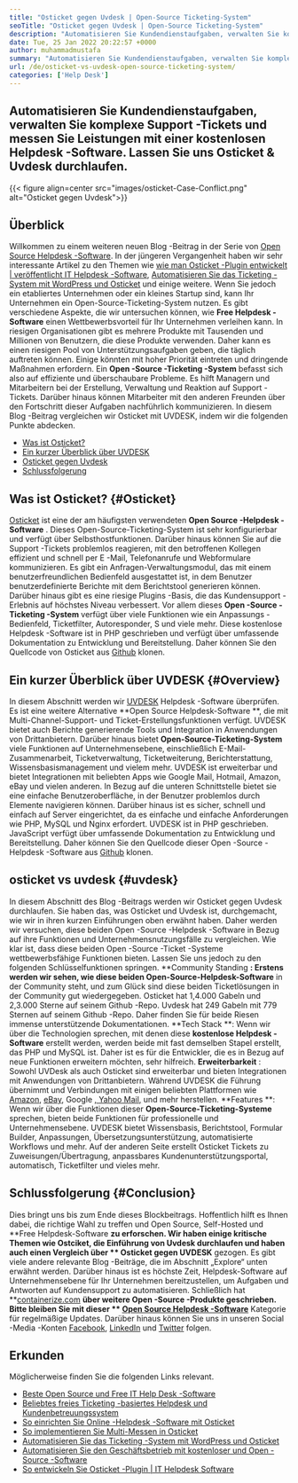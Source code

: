 ```yaml
---
title: "Osticket gegen Uvdesk | Open-Source Ticketing-System" 
seoTitle: "Osticket gegen Uvdesk | Open-Source Ticketing-System" 
description: "Automatisieren Sie Kundendienstaufgaben, verwalten Sie komplexe Support -Tickets und messen Sie Leistungen mit kostenloser Helpdesk -Software. Lassen Sie uns Osticket & Uvdesk durchlaufen." 
date: Tue, 25 Jan 2022 20:22:57 +0000
author: muhammadmustafa
summary: "Automatisieren Sie Kundendienstaufgaben, verwalten Sie komplexe Support -Tickets und messen Sie Leistungen mit einer kostenlosen Helpdesk -Software. Lassen Sie uns Osticket & amp; Uvdesk." 
url: /de/osticket-vs-uvdesk-open-source-ticketing-system/
categories: ['Help Desk']
---
```


## Automatisieren Sie Kundendienstaufgaben, verwalten Sie komplexe Support -Tickets und messen Sie Leistungen mit einer kostenlosen Helpdesk -Software. Lassen Sie uns Osticket & Uvdesk durchlaufen.

{{< figure align=center src="images/osticket-Case-Conflict.png" alt="Osticket gegen Uvdesk">}}


## Überblick
Willkommen zu einem weiteren neuen Blog -Beitrag in der Serie von [Open Source Helpdesk -Software][1]. In der jüngeren Vergangenheit haben wir sehr interessante Artikel zu den Themen wie [wie man Osticket -Plugin entwickelt | veröffentlicht IT Helpdesk -Software][2], [Automatisieren Sie das Ticketing -System mit WordPress und Osticket][3] und einige weitere. Wenn Sie jedoch ein etabliertes Unternehmen oder ein kleines Startup sind, kann Ihr Unternehmen ein Open-Source-Ticketing-System nutzen. Es gibt verschiedene Aspekte, die wir untersuchen können, wie **Free Helpdesk -Software**  einen Wettbewerbsvorteil für Ihr Unternehmen verleihen kann. In riesigen Organisationen gibt es mehrere Produkte mit Tausenden und Millionen von Benutzern, die diese Produkte verwenden. Daher kann es einen riesigen Pool von Unterstützungsaufgaben geben, die täglich auftreten können. Einige könnten mit hoher Priorität eintreten und dringende Maßnahmen erfordern.
Ein **Open -Source -Ticketing -System**  befasst sich also auf effiziente und überschaubare Probleme. Es hilft Managern und Mitarbeitern bei der Erstellung, Verwaltung und Reaktion auf Support -Tickets. Darüber hinaus können Mitarbeiter mit den anderen Freunden über den Fortschritt dieser Aufgaben nachführlich kommunizieren. In diesem Blog -Beitrag vergleichen wir Osticket mit UVDESK, indem wir die folgenden Punkte abdecken.
  * [Was ist Osticket?][4]
  * [Ein kurzer Überblick über UVDESK][5]
  * [Osticket gegen Uvdesk][6]
  * [Schlussfolgerung][7]

## Was ist Osticket?   {#Osticket}
[Osticket][8] ist eine der am häufigsten verwendeten **Open Source -Helpdesk -Software** . Dieses Open-Source-Ticketing-System ist sehr konfigurierbar und verfügt über Selbsthostfunktionen. Darüber hinaus können Sie auf die Support -Tickets problemlos reagieren, mit den betroffenen Kollegen effizient und schnell per E -Mail, Telefonanrufe und Webformulare kommunizieren. Es gibt ein Anfragen-Verwaltungsmodul, das mit einem benutzerfreundlichen Bedienfeld ausgestattet ist, in dem Benutzer benutzerdefinierte Berichte mit dem Berichtstool generieren können. Darüber hinaus gibt es eine riesige Plugins -Basis, die das Kundensupport -Erlebnis auf höchstes Niveau verbessert.
Vor allem dieses **Open -Source -Ticketing -System**  verfügt über viele Funktionen wie ein Anpassungs -Bedienfeld, Ticketfilter, Autoresponder, S und viele mehr. Diese kostenlose Helpdesk -Software ist in PHP geschrieben und verfügt über umfassende Dokumentation zu Entwicklung und Bereitstellung. Daher können Sie den Quellcode von Osticket aus [Github][9] klonen.

## Ein kurzer Überblick über UVDESK   {#Overview}
In diesem Abschnitt werden wir [UVDESK][10] Helpdesk -Software überprüfen. Es ist eine weitere Alternative **Open Source Helpdesk-Software **, die mit Multi-Channel-Support- und Ticket-Erstellungsfunktionen verfügt. UVDESK bietet auch Berichte generierende Tools und Integration in Anwendungen von Drittanbietern. Darüber hinaus bietet  **Open-Source-Ticketing-System**   viele Funktionen auf Unternehmensebene, einschließlich E-Mail-Zusammenarbeit, Ticketverwaltung, Ticketweiterung, Berichterstattung, Wissensbasismanagement und vielem mehr. UVDESK ist erweiterbar und bietet Integrationen mit beliebten Apps wie Google Mail, Hotmail, Amazon, eBay und vielen anderen. In Bezug auf die unteren Schnittstelle bietet sie eine einfache Benutzeroberfläche, in der Benutzer problemlos durch Elemente navigieren können.
Darüber hinaus ist es sicher, schnell und einfach auf Server eingerichtet, da es einfache und einfache Anforderungen wie PHP, MySQL und Nginx erfordert. UVDESK ist in PHP geschrieben. JavaScript verfügt über umfassende Dokumentation zu Entwicklung und Bereitstellung. Daher können Sie den Quellcode dieser Open -Source -Helpdesk -Software aus [Github][11] klonen.

## osticket vs uvdesk   {#uvdesk}
In diesem Abschnitt des Blog -Beitrags werden wir Osticket gegen Uvdesk durchlaufen. Sie haben das, was Osticket und Uvdesk ist, durchgemacht, wie wir in ihren kurzen Einführungen oben erwähnt haben. Daher werden wir versuchen, diese beiden Open -Source -Helpdesk -Software in Bezug auf ihre Funktionen und Unternehmensnutzungsfälle zu vergleichen. Wie klar ist, dass diese beiden Open -Source -Ticket -Systeme wettbewerbsfähige Funktionen bieten. Lassen Sie uns jedoch zu den folgenden Schlüsselfunktionen springen.
**Community Standing **: Erstens werden wir sehen, wie diese beiden Open-Source-Helpdesk-Software**  in der Community steht, und zum Glück sind diese beiden Ticketlösungen in der Community gut wiedergegeben. Osticket hat 1,4.000 Gabeln und 2,3.000 Sterne auf seinem Github -Repo. Uvdesk hat 249 Gabeln mit 779 Sternen auf seinem Github -Repo. Daher finden Sie für beide Riesen immense unterstützende Dokumentationen.
**Tech Stack **: Wenn wir über die Technologien sprechen, mit denen diese  **kostenlose Helpdesk -Software**   erstellt werden, werden beide mit fast demselben Stapel erstellt, das PHP und MySQL ist. Daher ist es für die Entwickler, die es in Bezug auf neue Funktionen erweitern möchten, sehr hilfreich.
**Erweiterbarkeit** : Sowohl UVDesk als auch Osticket sind erweiterbar und bieten Integrationen mit Anwendungen von Drittanbietern. Während UVDESK die Führung übernimmt und Verbindungen mit einigen beliebten Plattformen wie [Amazon][12], [eBay][13], Google [, Yahoo Mail,][14] und mehr herstellen.
**Features **: Wenn wir über die Funktionen dieser  **Open-Source-Ticketing-Systeme**   sprechen, bieten beide Funktionen für professionelle und Unternehmensebene. UVDESK bietet Wissensbasis, Berichtstool, Formular Builder, Anpassungen, Übersetzungsunterstützung, automatisierte Workflows und mehr. Auf der anderen Seite erstellt Osticket Tickets zu Zuweisungen/Übertragung, anpassbares Kundenunterstützungsportal, automatisch, Ticketfilter und vieles mehr.

## Schlussfolgerung   {#Conclusion}
Dies bringt uns bis zum Ende dieses Blockbeitrags. Hoffentlich hilft es Ihnen dabei, die richtige Wahl zu treffen und Open Source, Self-Hosted und **Free Helpdesk-Software  **zu erforschen. Wir haben einige kritische Themen wie Ostciket, die Einführung von Uvdesk durchlaufen und haben auch einen Vergleich über **  Osticket gegen UVDESK**  gezogen. Es gibt viele andere relevante Blog -Beiträge, die im Abschnitt „Explore“ unten erwähnt werden. Darüber hinaus ist es höchste Zeit, Helpdesk-Software auf Unternehmensebene für Ihr Unternehmen bereitzustellen, um Aufgaben und Antworten auf Kundensupport zu automatisieren.
Schließlich hat **[containerize.com][15]  **über weitere Open -Source -Produkte geschrieben. Bitte bleiben Sie mit dieser **  [][16][Open Source Helpdesk -Software][17]**  Kategorie für regelmäßige Updates. Darüber hinaus können Sie uns in unseren Social -Media -Konten [Facebook][18], [LinkedIn][19] und [Twitter][20] folgen.

## Erkunden
Möglicherweise finden Sie die folgenden Links relevant.
  * [Beste Open Source und Free IT Help Desk -Software][17]
  * [Beliebtes freies Ticketing -basiertes Helpdesk und Kundenbetreuungssystem][21]
  * [So einrichten Sie Online -Helpdesk -Software mit Osticket][22]
  * [So implementieren Sie Multi-Messen in Osticket][23]
  * [Automatisieren Sie das Ticketing -System mit WordPress und Osticket][3]
  * [Automatisieren Sie den Geschäftsbetrieb mit kostenloser und Open -Source -Software][24]
  * [So entwickeln Sie Osticket -Plugin | IT Helpdesk Software][2]

  
[1]: https://blog.containerize.com/category/helpdesk/
[2]: https://blog.containerize.com/helpdesk/how-to-develop-osticket-plugin-it-helpdesk-software/
[3]: https://blog.containerize.com/blogging/automate-ticketing-system-using-wordpress-and-osticket/
[4]: #osticket
[5]: #overview
[6]: #uvdesk
[7]: #Conclusion
[8]: https://products.containerize.com/helpdesk/osticket/
[9]: https://github.com/osTicket/osTicket
[10]: https://products.containerize.com/helpdesk/uvdesk/
[11]: https://github.com/uvdesk/community-skeleton
[12]: https://www.amazon.com/
[13]: https://www.ebay.com/
[14]: https://login.yahoo.com/?.src=ym&pspid=159600001&activity=mail-direct&.lang=en-US&.intl=us&.done=https%3A%2F%2Fmail.yahoo.com%2Fd
[15]: https://www.containerize.com/
[16]: https://products.containerize.com/single-sign-on/
[17]: https://products.containerize.com/helpdesk/
[18]: https://web.facebook.com/containerize
[19]: https://www.linkedin.com/company/containerize/
[20]: https://twitter.com/containerize_co
[21]: https://products.containerize.com/helpdesk/osticket
[22]: https://blog.containerize.com/helpdesk/how-to-set-up-help-desk-system-using-osticket/
[23]: https://blog.containerize.com/helpdesk/how-to-implement-multi-tenancy-in-osticket/
[24]: https://blog.containerize.com/blogging/automate-business-operations-using-open-source-software/
